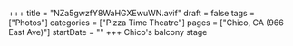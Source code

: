 +++
title = "NZa5gwzfY8WaHGXEwuWN.avif"
draft = false
tags = ["Photos"]
categories = ["Pizza Time Theatre"]
pages = ["Chico, CA (966 East Ave)"]
startDate = ""
+++
Chico's balcony stage
